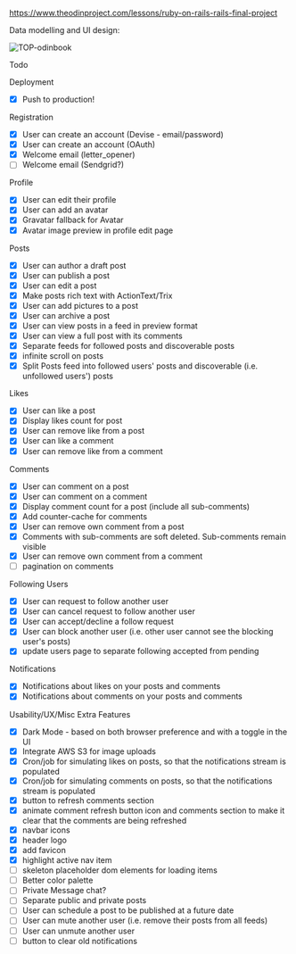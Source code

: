 https://www.theodinproject.com/lessons/ruby-on-rails-rails-final-project

Data modelling and UI design:

![TOP-odinbook](https://github.com/user-attachments/assets/ccb90176-9d3f-46c3-a128-b86ce90ccc65)


Todo

Deployment

- [x] Push to production!

Registration

- [x] User can create an account (Devise - email/password)
- [x] User can create an account (OAuth)
- [x] Welcome email (letter_opener)
- [ ] Welcome email (Sendgrid?)

Profile

- [x] User can edit their profile
- [x] User can add an avatar
- [x] Gravatar fallback for Avatar
- [x] Avatar image preview in profile edit page

Posts

- [x] User can author a draft post
- [x] User can publish a post
- [x] User can edit a post
- [x] Make posts rich text with ActionText/Trix
- [x] User can add pictures to a post
- [x] User can archive a post
- [x] User can view posts in a feed in preview format
- [x] User can view a full post with its comments
- [x] Separate feeds for followed posts and discoverable posts
- [x] infinite scroll on posts
- [x] Split Posts feed into followed users' posts and discoverable (i.e. unfollowed users') posts

Likes

- [x] User can like a post
- [x] Display likes count for post
- [x] User can remove like from a post
- [x] User can like a comment
- [x] User can remove like from a comment

Comments

- [x] User can comment on a post
- [x] User can comment on a comment
- [x] Display comment count for a post (include all sub-comments)
- [x] Add counter-cache for comments
- [x] User can remove own comment from a post
- [x] Comments with sub-comments are soft deleted. Sub-comments remain visible
- [x] User can remove own comment from a comment
- [ ] pagination on comments

Following Users

- [x] User can request to follow another user
- [x] User can cancel request to follow another user
- [x] User can accept/decline a follow request
- [x] User can block another user (i.e. other user cannot see the blocking user's posts)
- [x] update users page to separate following accepted from pending

Notifications

- [x] Notifications about likes on your posts and comments
- [x] Notifications about comments on your posts and comments

Usability/UX/Misc Extra Features

- [x] Dark Mode - based on both browser preference and with a toggle in the UI
- [x] Integrate AWS S3 for image uploads
- [x] Cron/job for simulating likes on posts, so that the notifications stream is populated
- [x] Cron/job for simulating comments on posts, so that the notifications stream is populated
- [x] button to refresh comments section
- [x] animate comment refresh button icon and comments section to make it clear that the comments are being refreshed
- [x] navbar icons
- [x] header logo
- [x] add favicon
- [x] highlight active nav item
- [ ] skeleton placeholder dom elements for loading items
- [ ] Better color palette
- [ ] Private Message chat?
- [ ] Separate public and private posts
- [ ] User can schedule a post to be published at a future date
- [ ] User can mute another user (i.e. remove their posts from all feeds)
- [ ] User can unmute another user
- [ ] button to clear old notifications
